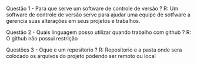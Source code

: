 Questão 1 - Para que serve um software de controle de versão ?
R: Um software de controle de versão serve para ajudar uma equipe
de sotfware a gerencia suas alterações em seus projetos e trabalhos.

Questão 2 - Quais linguagem posso utilizar quando trabalho com github ?
R: O github não possui restrição

Questões 3 - Oque e um repositorio ?
R: Repositorio e a pasta onde sera colocado os arquivos do projeto
podendo ser remoto ou local 

